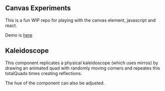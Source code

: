 ## Canvas Experiments

This is a fun WIP repo for playing with the canvas element, javascript and react.

Demo is [here](https://craigmccahill.com/)

## Kaleidoscope

This component replicates a physical kaleidoscope (which uses mirros) by drawing an animated quad with randomly moving corners and repeates this totalQuads times creating reflections.

The hue of the component can also be adjusted. 